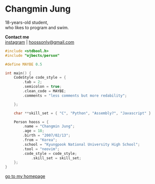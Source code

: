 # Changmin Jung
18-years-old student,<br>
who likes to program and swim.

**Contact me**<br>
[instagram](https://instagram.com/hooss_only) | hoossonly@gmail.com

```c
#include <stdbool.h>
#include "ojbects/person"

#define MAYBE 0.5

int main() {
	CodeStyle code_style = {
		.tab = 2;
		.semicolon = true;
		.clean_code = MAYBE;
		.comments = "less comments but more redability";

	};

    char **skill_set = { "C", "Python", "Assembly?", "Javascript" }

	Person hooss = {
		.name = "Changmin Jung";
		.age = 18;
		.birth = "2007/02/13";
		.from = "Korea";
		.school = "Kyungpook National University High School";
		.tool = "neovim";
		.code_style = code_style;
        	.skill_set = skill_set;
	};
}
```

[go to my homepage](https://hooss-only.github.io/hooss-only/)
